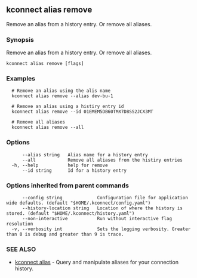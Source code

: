 ## kconnect alias remove

Remove an alias from a history entry. Or remove all aliases.

### Synopsis

Remove an alias from a history entry. Or remove all aliases.

```
kconnect alias remove [flags]
```

### Examples

```
  # Remove an alias using the alis name
  kconnect alias remove --alias dev-bu-1

  # Remove an alias using a histiry entry id
  kconnect alias remove --id 01EMEM5DB60TMX7D8SS2JCX3MT

  # Remove all aliases
  kconnect alias remove --all

```

### Options

```
      --alias string   Alias name for a history entry
      --all            Remove all aliases from the histiry entries
  -h, --help           help for remove
      --id string      Id for a history entry
```

### Options inherited from parent commands

```
      --config string             Configuration file for application wide defaults. (default "$HOME/.kconnect/config.yaml")
      --history-location string   Location of where the history is stored. (default "$HOME/.kconnect/history.yaml")
      --non-interactive           Run without interactive flag resolution
  -v, --verbosity int             Sets the logging verbosity. Greater than 0 is debug and greater than 9 is trace.
```

### SEE ALSO

* [kconnect alias](alias.md)	 - Query and manipulate aliases for your connection history.


